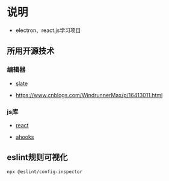 # 说明

- electron、react.js学习项目

## 所用开源技术

### 编辑器

- [slate](https://github.com/ianstormtaylor/slate?tab=readme-ov-file)

- https://www.cnblogs.com/WindrunnerMax/p/16413011.html

### js库

- [react](https://zh-hans.react.dev/reference/react)

- [ahooks](https://ahooks.js.org/zh-CN/hooks)

## eslint规则可视化

```shell
npx @eslint/config-inspector
```
